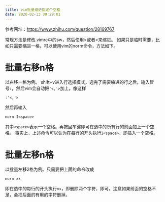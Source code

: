 ```yaml
---
title: vim批量缩进指定个空格
date: 2020-02-13 00:29:01
---
```


参考网址：https://www.zhihu.com/question/28169767

常规方法是修改.vimrc中的sw，然后使用>或者<来缩进。
如果只是临时需要，比如只需要缩进一格，可以使用vim的norm命令，方法如下。

# 批量右移n格
以右移一格为例。
shift+v进入行选择模式，选完了需要缩进的行之后，输入冒号`:`，然后vim会自动把`'<,'>`加上，像这样
```
:'<,'>
```
然后再输入
```
norm I<space>
```
其中`<space>`表示一个空格。再按回车键即可在选中的所有行的前面加上一个空格。
事实上，上述命令可以认为在每行的开头执行`I<space>`，即插入一个空格。
# 批量左移n格
以批量左移2格为例。只需要把上面的命令改成
```
norm xx
```
即在选中的每行的开头执行`xx`，即删除两个字符，即可。注意如果前面的空格不足，会把后面的有用的字符删掉。
